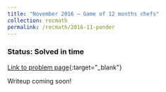 ```yaml
---
title: "November 2016 – Game of 12 months chefs"
collection: recmath
permalink: /recmath/2016-11-ponder
---
```

### Status: Solved in time

[Link to problem page](https://research.ibm.com/haifa/ponderthis/challenges/November2016.html){:target="_blank"}

Writeup coming soon!
